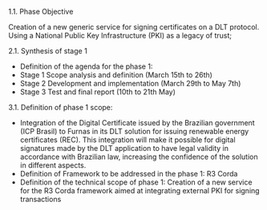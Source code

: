 
1.1. Phase Objective 

Creation of a new generic service for signing certificates on a DLT protocol. Using a
National Public Key Infrastructure (PKI) as a legacy of trust;

2.1. Synthesis of stage 1

- Definition of the agenda for the phase 1:
- Stage 1 Scope analysis and definition (March 15th to 26th)
- Stage 2 Development and implementation (March 29th to May 7th)
- Stage 3 Test and final report (10th to 21th May)

3.1. Definition of phase 1 scope:

- Integration of the Digital Certificate issued by the Brazilian government
(ICP Brasil) to Furnas in its DLT solution for issuing renewable energy certificates (REC). This
integration will make it possible for digital signatures made by the DLT application to have legal
validity in accordance with Brazilian law, increasing the confidence of the solution in different aspects.
- Definition of Framework to be addressed in the phase 1: R3 Corda
- Definition of the technical scope of phase 1: Creation of a new service for the R3 Corda framework
aimed at integrating external PKI for signing transactions
